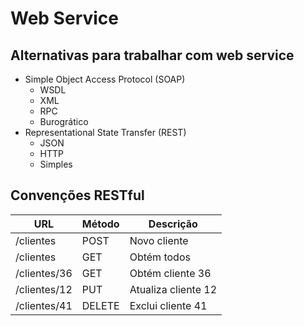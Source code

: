 # Web Service
## Alternativas para trabalhar com web service
* Simple Object Access Protocol (SOAP)
    * WSDL
    * XML
    * RPC
    * Burogrático
* Representational State Transfer (REST)
    * JSON
    * HTTP
    * Simples

## Convenções RESTful
| URL          | Método | Descrição           |
| ------------ | ------ | ------------------- |
| /clientes    | POST   | Novo cliente        |
| /clientes    | GET    | Obtém todos         |
| /clientes/36 | GET    | Obtém cliente 36    |
| /clientes/12 | PUT    | Atualiza cliente 12 |
| /clientes/41 | DELETE | Exclui cliente 41   |
